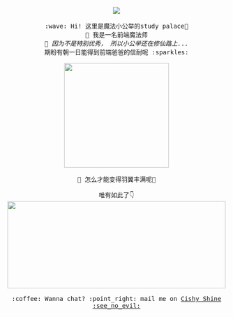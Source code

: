 <p align="center">
  <img src="https://media.tenor.com/images/45d415851009f2150902f525d58f166f/tenor.gif" >
  <br><br>
  <samp>
    :wave: Hi! 这里是魔法小公举的study palace🌱
    <br>🔭 我是一名前端魔法师
      <br><em>🌱 因为不是特别优秀， 所以小公举还在修仙路上...</em>
    <br>期盼有朝一日能得到前端爸爸的信耐呢 :sparkles:<br><br>
    <img src="https://media1.tenor.com/images/89f8b4e22b9cff58dbe428d9b5ce4514/tenor.gif" width="240px" align="center">
    <br>
    <br>🤔 怎么才能变得羽翼丰满呢🤔 <br>
    <br>唯有如此了👇<br>
    <img src="https://media1.tenor.com/images/0ddf8e50234160ce796a272d5cf934ad/tenor.gif" width="500px" height="200px" align="center">
    <br><br>:coffee: Wanna chat? :point_right: mail me on <a href="https://www.facebook.com/">Cishy Shine :see_no_evil:</a>
  </samp>
</p>